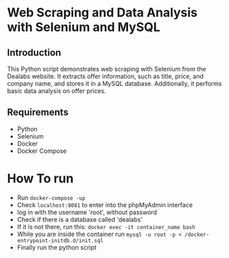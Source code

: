 # Web Scraping and Data Analysis with Selenium and MySQL

## Introduction
This Python script demonstrates web scraping with Selenium from the Dealabs website. It extracts offer information, such as title, price, and company name, and stores it in a MySQL database. Additionally, it performs basic data analysis on offer prices.

## Requirements
- Python
- Selenium
- Docker
- Docker Compose
# How To run
- Run `docker-compose -up`
- Check `localhost:8081` to enter into the phpMyAdmin interface
- log in with the username 'root', without password
- Check if there is a database called 'dealabs'
- If it is not there, run this: `docker exec -it container_name bash`
- While you are inside the container run `mysql -u root -p < /docker-entrypoint-initdb.d/init.sql`
- Finally run the python script
